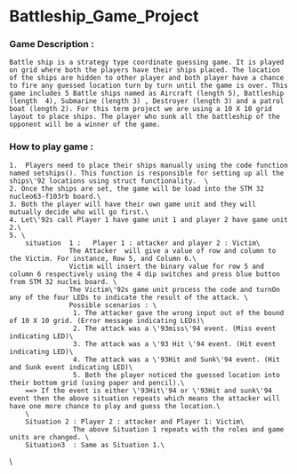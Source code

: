 # Battleship_Game_Project
### Game Description :
	Battle ship is a strategy type coordinate guessing game. It is played on grid where both the players have their ships placed. The location of the ships are hidden to other player and both player have a chance to fire any guessed location turn by turn until the game is over. This game includes 5 Battle ships named as Aircraft (length 5), Battleship (length  4), Submarine (length 3) , Destroyer (length 3) and a patrol boat (length 2). For this term project we are using a 10 X 10 grid layout to place ships. The player who sunk all the battleship of the opponent will be a winner of the game.

### How to play game  : 
	1.  Players need to place their ships manually using the code function named setships(). This function is responsible for setting up all the ships\'92 locations using struct functionality.  \
	2. Once the ships are set, the game will be load into the STM 32 nucleo63-f103rb board.\
	3. Both the player will have their own game unit and they will mutually decide who will go first.\
	4. Let\'92s call Player 1 have game unit 1 and player 2 have game unit 2.\
	5. \
		situation  1 :   Player 1 : attacker and player 2 : Victim\
				   The Attacker  will give a value of row and column to the Victim. For instance, Row 5, and Column 6.\
				   Victim will insert the binary value for row 5 and column 6 respectively using the 4 dip switches and press blue button from STM 32 nuclei board. \
				   The Victim\'92s game unit process the code and turnOn any of the four LEDs to indicate the result of the attack. \
				   Possible scenarios : \
			 		1. The attacker gave the wrong input out of the bound of 10 X 10 grid. (Error message indicating LEDs)\
					2. The attack was a \'93miss\'94 event. (Miss event indicating LED)\
					3. The attack was a \'93 Hit \'94 event. (Hit event indicating LED)\
					4. The attack was a \'93Hit and Sunk\'94 event. (Hit and Sunk event indicating LED)\
					5. Both the player noticed the guessed location into their bottom grid (using paper and pencil).\
		==> If the event is either \'93Hit\'94 or \'93Hit and sunk\'94 event then the above situation repeats which means the attacker will have one more chance to play and guess the location.\
		\
		Situation 2 : Player 2 : attacker and Player 1: Victim\
					The above Situation 1 repeats with the roles and game units are changed. \
		Situation3  : Same as Situation 1.\
\
